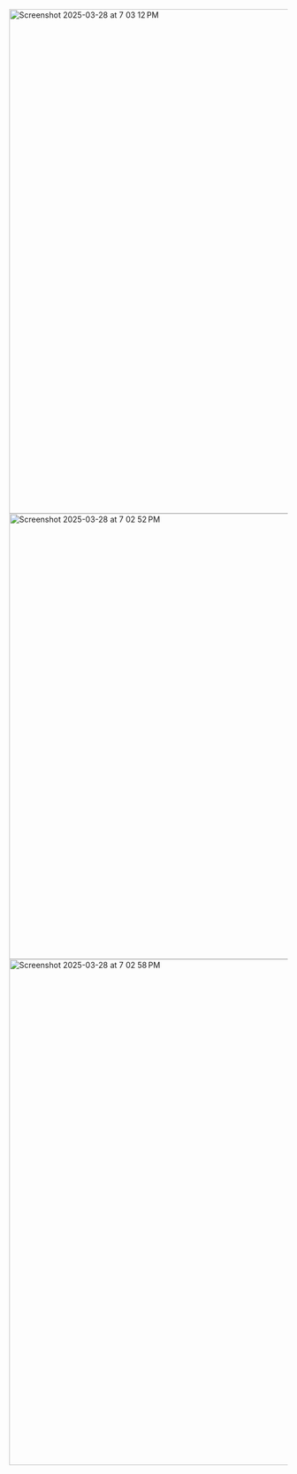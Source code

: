 <img width="911" alt="Screenshot 2025-03-28 at 7 03 12 PM" src="https://github.com/user-attachments/assets/119bcc69-d790-4d90-80ac-e45f40521c37" />
<img width="805" alt="Screenshot 2025-03-28 at 7 02 52 PM" src="https://github.com/user-attachments/assets/61244c6c-3ef7-4d2b-bf77-58e7f6e04d5c" />
<img width="914" alt="Screenshot 2025-03-28 at 7 02 58 PM" src="https://github.com/user-attachments/assets/78fab730-265d-4246-95a3-856ba97ab550" />

